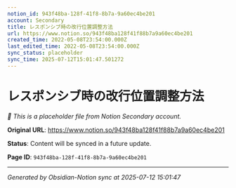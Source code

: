 ```yaml
---
notion_id: 943f48ba-128f-41f8-8b7a-9a60ec4be201
account: Secondary
title: レスポンシブ時の改行位置調整方法
url: https://www.notion.so/943f48ba128f41f88b7a9a60ec4be201
created_time: 2022-05-08T23:54:00.000Z
last_edited_time: 2022-05-08T23:54:00.000Z
sync_status: placeholder
sync_time: 2025-07-12T15:01:47.501272
---
```


# レスポンシブ時の改行位置調整方法

*🔄 This is a placeholder file from Notion Secondary account.*

**Original URL**: https://www.notion.so/943f48ba128f41f88b7a9a60ec4be201

**Status**: Content will be synced in a future update.

**Page ID**: `943f48ba-128f-41f8-8b7a-9a60ec4be201`

---

*Generated by Obsidian-Notion sync at 2025-07-12 15:01:47*
